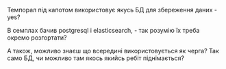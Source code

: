Темпорал під капотом використовує якусь БД для збереження даних - yes?

В семплах бачив postgresql і elasticsearch, - так розумію їх треба окремо розгортати?

А також, можливо знаєш що всередині використовується як черга? Так само БД, чи можливо там якось якийсь ребіт піднімається?

